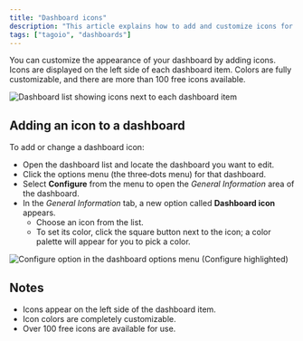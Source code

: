 ```yaml
---
title: "Dashboard icons"
description: "This article explains how to add and customize icons for dashboards in TagoIO, where icons appear, and how to access the dashboard Configure option to change them."
tags: ["tagoio", "dashboards"]
---
```

You can customize the appearance of your dashboard by adding icons. Icons are displayed on the left side of each dashboard item. Colors are fully customizable, and there are more than 100 free icons available.

![Dashboard list showing icons next to each dashboard item](/docs_imagem/tagoio/dashboard-icons-2.png)

## Adding an icon to a dashboard

To add or change a dashboard icon:

- Open the dashboard list and locate the dashboard you want to edit.
- Click the options menu (the three‑dots menu) for that dashboard.
- Select **Configure** from the menu to open the *General Information* area of the dashboard.
- In the *General Information* tab, a new option called **Dashboard icon** appears.  
  - Choose an icon from the list.  
  - To set its color, click the square button next to the icon; a color palette will appear for you to pick a color.

![Configure option in the dashboard options menu (Configure highlighted)](/docs_imagem/tagoio/dashboard-icons-2.png)

## Notes

- Icons appear on the left side of the dashboard item.
- Icon colors are completely customizable.
- Over 100 free icons are available for use.